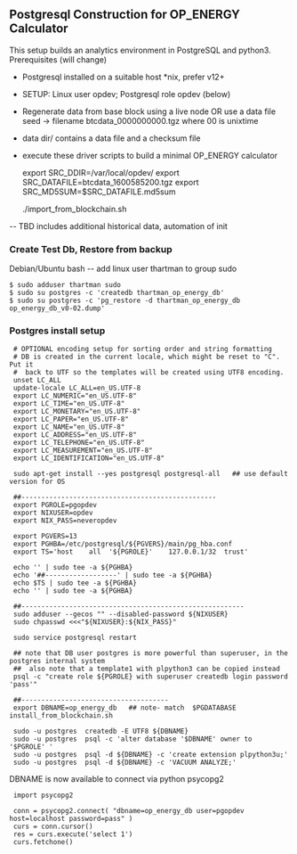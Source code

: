## Postgresql Construction for OP_ENERGY Calculator ##

This setup builds an analytics environment in PostgreSQL
and python3.   Prerequisites  (will change)

* Postgresql installed on a suitable host *nix, prefer v12+

* SETUP:  Linux user opdev;  Postgresql role opdev  (below) 

* Regenerate data from base block using a live node OR
   use a data file seed -> filename btcdata_0000000000.tgz where 00 is unixtime

* data dir/ contains a data file and a checksum file  

* execute these driver scripts to build a minimal OP_ENERGY calculator


    export SRC_DDIR=/var/local/opdev/
    export SRC_DATAFILE=btcdata_1600585200.tgz
    export SRC_MD5SUM=$SRC_DATAFILE.md5sum

    ./import_from_blockchain.sh


--
TBD includes additional historical data, automation of init

### Create Test Db, Restore from backup ###

Debian/Ubuntu bash --  add linux user thartman to group sudo

    $ sudo adduser thartman sudo
    $ sudo su postgres -c 'createdb thartman_op_energy_db'
    $ sudo su postgres -c 'pg_restore -d thartman_op_energy_db op_energy_db_v0-02.dump'


### Postgres install setup ###


     # OPTIONAL encoding setup for sorting order and string formatting
     # DB is created in the current locale, which might be reset to "C". Put it
     #  back to UTF so the templates will be created using UTF8 encoding.
     unset LC_ALL
     update-locale LC_ALL=en_US.UTF-8
     export LC_NUMERIC="en_US.UTF-8"
     export LC_TIME="en_US.UTF-8"
     export LC_MONETARY="en_US.UTF-8"
     export LC_PAPER="en_US.UTF-8"
     export LC_NAME="en_US.UTF-8"
     export LC_ADDRESS="en_US.UTF-8"
     export LC_TELEPHONE="en_US.UTF-8"
     export LC_MEASUREMENT="en_US.UTF-8"
     export LC_IDENTIFICATION="en_US.UTF-8"

     sudo apt-get install --yes postgresql postgresql-all   ## use default version for OS 
 
     ##-------------------------------------------------
     export PGROLE=pgopdev
     export NIXUSER=opdev
     export NIX_PASS=neveropdev

     export PGVERS=13
     export PGHBA=/etc/postgresql/${PGVERS}/main/pg_hba.conf
     export TS='host    all  '${PGROLE}'    127.0.0.1/32  trust'

     echo '' | sudo tee -a ${PGHBA}
     echo '##------------------' | sudo tee -a ${PGHBA}
     echo $TS | sudo tee -a ${PGHBA}
     echo '' | sudo tee -a ${PGHBA}

     ##--------------------------------------------------------
     sudo adduser --gecos "" --disabled-password ${NIXUSER}
     sudo chpasswd <<<"${NIXUSER}:${NIX_PASS}"

     sudo service postgresql restart

     ## note that DB user postgres is more powerful than superuser, in the postgres internal system
     ##  also note that a template1 with plpython3 can be copied instead 
     psql -c "create role ${PGROLE} with superuser createdb login password 'pass'"

     ##-------------------------------------
     export DBNAME=op_energy_db   ## note- match  $PGDATABASE  install_from_blockchain.sh

     sudo -u postgres  createdb -E UTF8 ${DBNAME}
     sudo -u postgres  psql -c 'alter database '$DBNAME' owner to '$PGROLE' '
     sudo -u postgres  psql -d ${DBNAME} -c 'create extension plpython3u;'
     sudo -u postgres  psql -d ${DBNAME} -c 'VACUUM ANALYZE;'


DBNAME is now available to connect via python psycopg2 

     import psycopg2

     conn = psycopg2.connect( "dbname=op_energy_db user=pgopdev host=localhost password=pass" )
     curs = conn.cursor()
     res = curs.execute('select 1')
     curs.fetchone()


